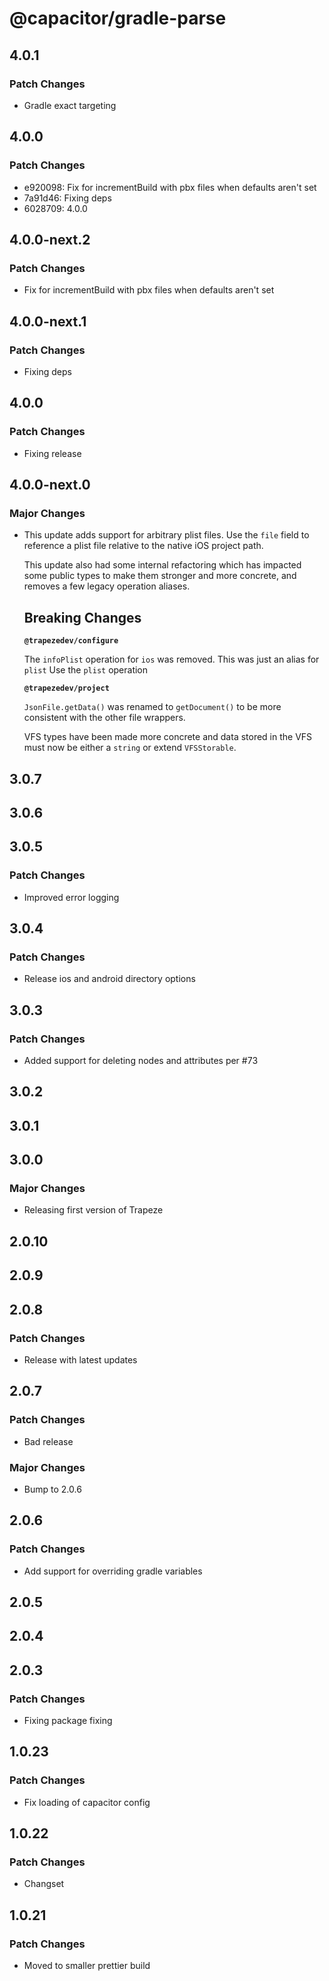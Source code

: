 # @capacitor/gradle-parse

## 4.0.1

### Patch Changes

- Gradle exact targeting

## 4.0.0

### Patch Changes

- e920098: Fix for incrementBuild with pbx files when defaults aren't set
- 7a91d46: Fixing deps
- 6028709: 4.0.0

## 4.0.0-next.2

### Patch Changes

- Fix for incrementBuild with pbx files when defaults aren't set

## 4.0.0-next.1

### Patch Changes

- Fixing deps

## 4.0.0

### Patch Changes

- Fixing release

## 4.0.0-next.0

### Major Changes

- This update adds support for arbitrary plist files. Use the `file` field to reference a plist file relative to the native iOS project path.

  This update also had some internal refactoring which has impacted some public types to make them stronger and more concrete, and removes a few legacy operation aliases.

  ## Breaking Changes

  **`@trapezedev/configure`**

  The `infoPlist` operation for `ios` was removed. This was just an alias for `plist` Use the `plist` operation

  **`@trapezedev/project`**

  `JsonFile.getData()` was renamed to `getDocument()` to be more consistent with the other file wrappers.

  VFS types have been made more concrete and data stored in the VFS must now be either a `string` or extend `VFSStorable`.

## 3.0.7

## 3.0.6

## 3.0.5

### Patch Changes

- Improved error logging

## 3.0.4

### Patch Changes

- Release ios and android directory options

## 3.0.3

### Patch Changes

- Added support for deleting nodes and attributes per #73

## 3.0.2

## 3.0.1

## 3.0.0

### Major Changes

- Releasing first version of Trapeze

## 2.0.10

## 2.0.9

## 2.0.8

### Patch Changes

- Release with latest updates

## 2.0.7

### Patch Changes

- Bad release

### Major Changes

- Bump to 2.0.6

## 2.0.6

### Patch Changes

- Add support for overriding gradle variables

## 2.0.5

## 2.0.4

## 2.0.3

### Patch Changes

- Fixing package fixing

## 1.0.23

### Patch Changes

- Fix loading of capacitor config

## 1.0.22

### Patch Changes

- Changset

## 1.0.21

### Patch Changes

- Moved to smaller prettier build
